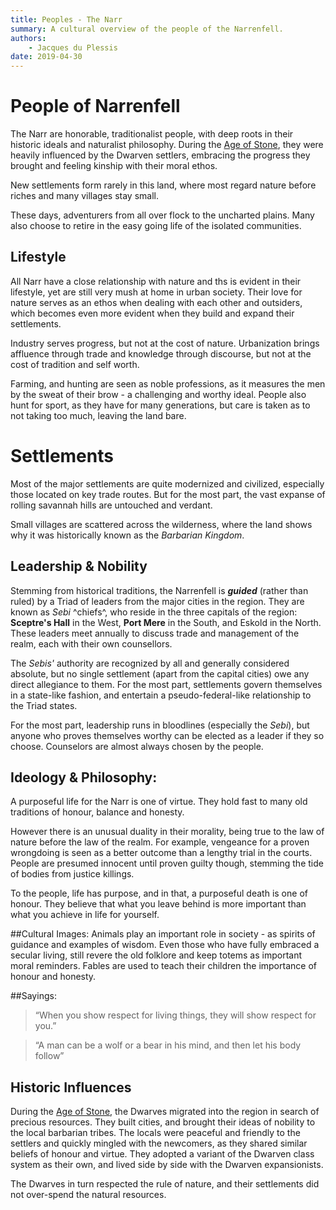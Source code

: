 ```yaml
---
title: Peoples - The Narr
summary: A cultural overview of the people of the Narrenfell.
authors:
    - Jacques du Plessis
date: 2019-04-30
---
```

# People of Narrenfell
The Narr are honorable, traditionalist people, with deep roots in their historic ideals and naturalist philosophy.  During the [Age of Stone](/history/ages/age_of_stone), they were heavily influenced by the Dwarven settlers, embracing the progress they brought and feeling kinship with their moral ethos.

New settlements form rarely in this land, where most regard nature before riches and many villages stay small.

These days, adventurers from all over flock to the uncharted plains. Many also choose to retire in the easy going life of the isolated communities.

## Lifestyle
All Narr have a close relationship with nature and ths is evident in their lifestyle, yet are still very mush at home in urban society.  Their love for nature serves as an ethos when dealing with each other and outsiders, which becomes even more evident when they build and expand their settlements.

Industry serves progress, but not at the cost of nature.  Urbanization brings affluence through trade and knowledge through discourse, but not at the cost of tradition and self worth.

Farming, and hunting are seen as noble professions, as it measures the men by the sweat of their brow - a challenging and worthy ideal.  People also hunt for sport, as they have for many generations, but care is taken as to not taking too much, leaving the land bare.

# Settlements
Most of the major settlements are quite modernized and civilized, especially those located on key trade routes.  But for the most part, the vast expanse of rolling savannah hills are untouched and verdant.

Small villages are scattered across the wilderness, where the land shows why it was historically known as the _Barbarian Kingdom_.

## Leadership & Nobility
Stemming from historical traditions, the Narrenfell is _**guided**_ (rather than ruled) by a Triad of leaders from the major cities in the region.  They are known as _Sebi_ ^chiefs^, who reside in the three capitals of the region: **Sceptre's Hall** in the West, **Port Mere** in the South, and Eskold in the North.  These leaders meet annually to discuss trade and management of the realm, each with their own counsellors.

The _Sebis'_ authority are recognized by all and generally considered absolute, but no single settlement (apart from the capital cities) owe any direct allegiance to them.  For the most part, settlements govern themselves in a state-like fashion, and entertain a pseudo-federal-like relationship to the Triad states.

For the most part, leadership runs in bloodlines (especially the _Sebi_), but anyone who proves themselves worthy can be elected as a leader if they so choose.  Counselors are almost always chosen by the people.

## Ideology & Philosophy:
A purposeful life for the Narr is one of virtue.  They hold fast to many old traditions of honour, balance and honesty.

However there is an unusual duality in their morality, being true to the law of nature before the law of the realm.  For example, vengeance for a proven wrongdoing is seen as a better outcome than a lengthy trial in the courts.  People are presumed innocent until proven guilty though, stemming the tide of bodies from justice killings.

To the people, life has purpose, and in that, a purposeful death is one of honour.  They believe that what you leave behind is more important than what you achieve in life for yourself. 

##Cultural Images:
Animals play an important role in society -  as spirits of guidance and examples of wisdom.  Even those who have fully embraced a secular living, still revere the old folklore and keep totems as important moral reminders.  Fables are used to teach their children the importance of honour and honesty.

##Sayings:
> “When you show respect for living things, they will show respect for you.”

>“A man can be a wolf or a bear in his mind, and then let his body follow”

## Historic Influences
During the [Age of Stone](/history/ages/age_of_stone), the Dwarves migrated into the region in search of precious resources.  They built cities, and brought their ideas of nobility to the local barbarian tribes.  The locals were peaceful and friendly to the settlers and quickly mingled with the newcomers, as they shared similar beliefs of honour and virtue.  They adopted a variant of the Dwarven class system as their own, and lived side by side with the Dwarven expansionists.

The Dwarves in turn respected the rule of nature, and their settlements did not over-spend the natural resources.